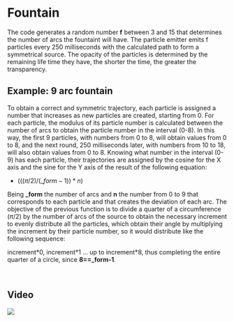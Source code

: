 # Fountain

The code generates a random number **f** between 3 and 15 that determines the number of arcs the fountaint will have.
The particle emitter emits f particles every 250 milliseconds with the calculated path to form a symmetrical source.
The opacity of the particles is determined by the remaining life time they have, the shorter the time, the greater the transparency.

## Example: 9 arc fountain

To obtain a correct and symmetric trajectory, each particle is assigned a number that increases as new particles are created, starting from 0. 
For each particle, the modulus of its particle number is calculated between the number of arcs to obtain the particle number in the interval (0-8). 
In this way, the first 9 particles, with numbers from 0 to 8, will obtain values from 0 to 8, and the next round, 250 milliseconds later, 
with numbers from 10 to 18, will also obtain values from 0 to 8. Knowing what number in the interval (0-9) has each particle, 
their trajectories are assigned by the cosine for the X axis and the sine for the Y axis of the result of the following equation:

- $(((\pi/2)/(\_form-1))*n)%2B\pi/4$<br>

Being **_form** the number of arcs and **n** the number from 0 to 9 that corresponds to each particle and that creates the deviation of each arc. 
The objective of the previous function is to divide a quarter of a circumference $(\pi/2)$ by the number of arcs of the source to obtain the necessary increment to evenly 
distribute all the particles, which obtain their angle by multiplying the increment by their particle number, so it would distribute like the following sequence:<br>

increment\*0, increment\*1 ... up to increment*8, thus completing the entire quarter of a circle, since **8==_form-1**.

<br>

## Video

[![](https://img.youtube.com/vi/dR8lbEgpZK0/0.jpg)](https://www.youtube.com/watch?v=dR8lbEgpZK0)
